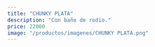 ```yaml
---
title: "CHUNKY PLATA"
description: "Con baño de rodio."
price: 22000
image: "/productos/imagenes/CHUNKY PLATA.png"
---
```



